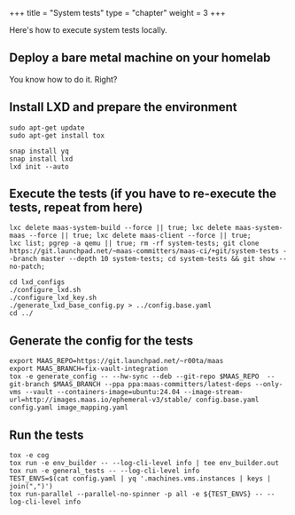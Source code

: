 
+++
title = "System tests"
type = "chapter"
weight = 3
+++

Here's how to execute system tests locally.

## Deploy a bare metal machine on your homelab

You know how to do it. Right? 

## Install LXD and prepare the environment

```
sudo apt-get update
sudo apt-get install tox

snap install yq
snap install lxd
lxd init --auto
```

## Execute the tests (if you have to re-execute the tests, repeat from here)

```
lxc delete maas-system-build --force || true; lxc delete maas-system-maas --force || true; lxc delete maas-client --force || true;
lxc list; pgrep -a qemu || true; rm -rf system-tests; git clone https://git.launchpad.net/~maas-committers/maas-ci/+git/system-tests --branch master --depth 10 system-tests; cd system-tests && git show --no-patch;

cd lxd_configs 
./configure_lxd.sh
./configure_lxd_key.sh
./generate_lxd_base_config.py > ../config.base.yaml 
cd ../
```

## Generate the config for the tests

```
export MAAS_REPO=https://git.launchpad.net/~r00ta/maas
export MAAS_BRANCH=fix-vault-integration
tox -e generate_config -- --hw-sync --deb --git-repo $MAAS_REPO  --git-branch $MAAS_BRANCH --ppa ppa:maas-committers/latest-deps --only-vms --vault --containers-image=ubuntu:24.04 --image-stream-url=http://images.maas.io/ephemeral-v3/stable/ config.base.yaml config.yaml image_mapping.yaml
```


## Run the tests

```
tox -e cog 
tox run -e env_builder -- --log-cli-level info | tee env_builder.out 
tox run -e general_tests -- --log-cli-level info 
TEST_ENVS=$(cat config.yaml | yq '.machines.vms.instances | keys | join(",")') 
tox run-parallel --parallel-no-spinner -p all -e ${TEST_ENVS} -- --log-cli-level info 
 ```
